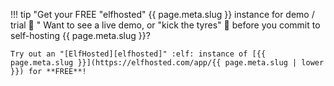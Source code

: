 !!! tip "Get your FREE "elfhosted" {{ page.meta.slug }} instance for demo / trial :partying_face: "
    Want to see a live demo, or "kick the tyres" :blue_car: before you commit to self-hosting {{ page.meta.slug }}?
    
    Try out an "[ElfHosted][elfhosted]" :elf: instance of [{{ page.meta.slug }}](https://elfhosted.com/app/{{ page.meta.slug | lower }}) for **FREE**! 
